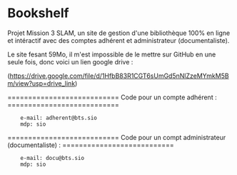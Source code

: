 # Bookshelf
Projet Mission 3 SLAM, un site de gestion d'une bibliothèque 100% en ligne et intéractif avec des comptes adhérent et administrateur (documentaliste).

Le site fesant 59Mo, il m'est impossible de le mettre sur GitHub en une seule fois, donc voici un lien google drive : 





(https://drive.google.com/file/d/1HfbB83R1CGT6sUmGd5nNlZzeMYmkM5Bm/view?usp=drive_link)




=========================== Code pour un compte adhérent : ===========================

        e-mail: adherent@bts.sio
        mdp: sio

=========================== Code pour un compt administrateur (documentaliste) : ===========================

        e-mail: docu@bts.sio
        mdp: sio
